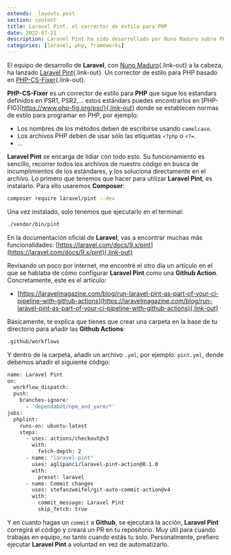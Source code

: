 ```yaml
---
extends: _layouts.post
section: content
title: Laravel Pint, el corrector de estilo para PHP
date: 2022-07-21
description: Laravel Pint ha sido desarrollado por Nuno Maduro sobre PHP-CS-Fixer para conseguir un corrector de estilo para PHP, gestionado mediante Artisan. Laravel Pint es un corrector de estilo minimalista y que no necesita configuración.
categories: [laravel, php, frameworks]
---
```


El equipo de desarrollo de **Laravel**, con [Nuno Maduro](https://nunomaduro.com/){.link-out} a la cabeza, ha lanzado [Laravel Pint](https://github.com/laravel/pint){.link-out}. Un corrector de estilo para PHP basado en [PHP-CS-Fixer](https://github.com/FriendsOfPHP/PHP-CS-Fixer){.link-out}.

**PHP-CS-Fixer** es un corrector de estilo para **PHP** que sigue los estandars definidos en PSR1, PSR2,... estos estándars puedes encontrarlos en [PHP-FIG]{https://www.php-fig.org/psr/}{.link-out} donde se establecen normas de estilo para programar en PHP, por ejemplo:

- Los nombres de los métodos deben de escribirse usando `camelcase`.
- Los archivos PHP deben de usar sólo las etiquetas `<?php` o `<?=`.
- ...

**Laravel Pint** se encarga de lidiar con todo esto. Su funcionamiento es sencillo, recorrer todos los archivos de nuestro código en busca de incumplimientos de los estándares, y los soluciona directamente en el archivo. Lo primero que tenemos que hacer para utilizar **Laravel Pint**, es instalarlo. Para ello usaremos **Composer**:

```bash 
composer require laravel/pint --dev
```

Una vez instalado, solo tenemos que ejecutarlo en el terminal:

```bash 
./vendor/bin/pint
```

En la documentación oficial de **Laravel**, vas a encontrar muchas más funcionalidades: [https://laravel.com/docs/9.x/pint](https://laravel.com/docs/9.x/pint){.link-out}

Revisando un poco por internet, me encontré el otro día un artículo en el que se hablaba de cómo configurar **Laravel Pint** como una **Github Action**. Concretamente, este es el artículo:

- [https://laravelmagazine.com/blog/run-laravel-pint-as-part-of-your-ci-pipeline-with-github-actions](https://laravelmagazine.com/blog/run-laravel-pint-as-part-of-your-ci-pipeline-with-github-actions){.link-out}

Básicamente, te explica que tienes que crear una carpeta en la base de tu directorio para añadir las **Github Actions**:

```bash 
.github/workflows
```

Y dentro de la carpeta, añadir un archivo `.yml`, por ejemplo: `pint.yml`, donde debemos añadir el siguiente código:

```bash 
name: Laravel Pint
on:
  workflow_dispatch:
  push:
    branches-ignore:
      - 'dependabot/npm_and_yarm/*'
jobs:
  phplint:
    runs-on: ubuntu-latest
    steps:
      - uses: actions/checkout@v3
        with:
          fetch-depth: 2
      - name: "laravel-pint"
        uses: aglipanci/laravel-pint-action@0.1.0
        with:
          preset: laravel
      - name: Commit changes
        uses: stefanzweifel/git-auto-commit-action@v4
        with:
          commit_message: Laravel Pint
          skip_fetch: true
```

Y en cuanto hagas un `commit` a **Github**, se ejecutará la acción, **Laravel Pint** corregirá el código y creará un PR en tu repositorio. Muy útil para cuando trabajas en equipo, no tanto cuando estás tu solo. Personalmente, prefiero ejecutar **Laravel Pint** a voluntad en vez de automatizarlo.